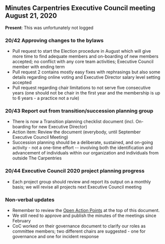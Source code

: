 ## Minutes Carpentries Executive Council meeting August 21, 2020

**Present**: This was unfortunately not logged

### 20/42 Approving changes to the bylaws
* Pull request to start the Election procedure in August which will give more time to find adequate members and on-boarding of new members accepted; no conflict with any core team activities; Executive Council member with ending term
* Pull request 2 contains mostly easy fixes with rephrasings but also some details regarding online voting and Executive Director salary level setting  accepted
* Pull request regarding chair limitations to not serve five consecutive years (one should not be chair in the first year and the membership is up to 6 years - a practice not a rule)

### 20/43 Report out from transition/succession planning group
* There is now a Transition planning checklist document (incl. On-boarding for new Executive Director)
* Action item: Review the document (everybody, until September Executive Council Meeting)
* Succession planning should be a deliberate, sustained, and on-going activity - not a one-time effort -- involving both the identification and advancement of individuals within our organization and individuals from outside The Carpentries

### 20/44 Executive Council 2020 project planning progress
* Each project group should review and report its output on a monthly basis; we will revise all projects next Executive Council meeting

### Non-verbal updates

* Remember to review the [Open Action Points](#open-action-points) at the top of this document.
* We still need to approve and publish the minutes of the meetings since February
* CoC worked on their governance document to clarify our roles as committee members; two different chairs are suggested - one for governance and one for incident response
